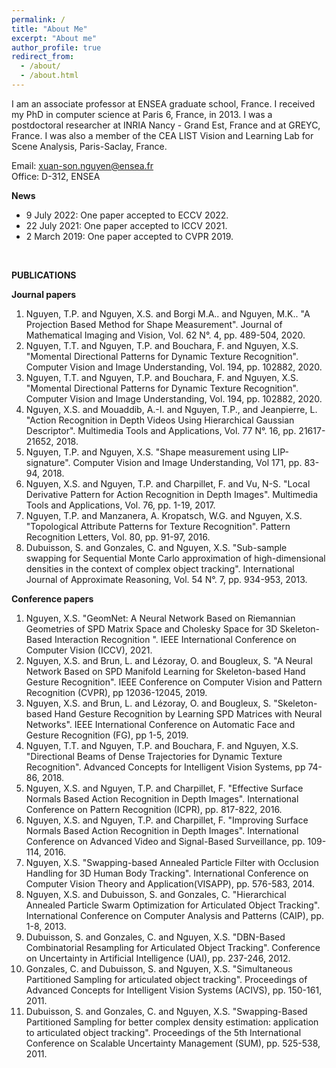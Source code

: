 ```yaml
---
permalink: /
title: "About Me"
excerpt: "About me"
author_profile: true
redirect_from: 
  - /about/
  - /about.html
---
```


I am an associate professor at ENSEA graduate school, France. I received my PhD in computer science at Paris 6, France, in 2013. I was a postdoctoral researcher at INRIA Nancy - Grand Est, France and at GREYC, France. I was also a member of the CEA LIST Vision and Learning Lab for Scene Analysis, Paris-Saclay, France.

Email: xuan-son.nguyen@ensea.fr<br />  Office: D-312, ENSEA

**News**
* 9 July 2022: One paper accepted to ECCV 2022.
* 22 July 2021: One paper accepted to ICCV 2021.
* 2 March 2019: One paper accepted to CVPR 2019.

&nbsp;
&nbsp;
&nbsp;
&nbsp;
&nbsp;
&nbsp;
&nbsp;
&nbsp;

**PUBLICATIONS**

**Journal papers**
1. Nguyen, T.P. and Nguyen, X.S. and Borgi M.A.. and Nguyen, M.K.. "A Projection Based Method for Shape Measurement". Journal of Mathematical Imaging and Vision, Vol. 62 N°. 4, pp. 489-504, 2020.
2. Nguyen, T.T. and Nguyen, T.P. and Bouchara, F. and Nguyen, X.S. "Momental Directional Patterns for Dynamic Texture Recognition". Computer Vision and Image Understanding, Vol. 194, pp. 102882, 2020.
3. Nguyen, T.T. and Nguyen, T.P. and Bouchara, F. and Nguyen, X.S. "Momental Directional Patterns for Dynamic Texture Recognition". Computer Vision and Image Understanding, Vol. 194, pp. 102882, 2020.
4. Nguyen, X.S. and Mouaddib, A.-I. and Nguyen, T.P., and Jeanpierre, L. "Action Recognition in Depth Videos Using Hierarchical Gaussian Descriptor". Multimedia Tools and Applications, Vol. 77 N°. 16, pp. 21617-21652, 2018.
5. Nguyen, T.P. and Nguyen, X.S. "Shape measurement using LIP-signature". Computer Vision and Image Understanding, Vol 171, pp. 83-94, 2018.
6. Nguyen, X.S. and Nguyen, T.P. and Charpillet, F. and Vu, N-S. "Local Derivative Pattern for Action Recognition in Depth Images". Multimedia Tools and Applications, Vol. 76, pp. 1-19, 2017.
7. Nguyen, T.P. and Manzanera, A. Kropatsch, W.G. and Nguyen, X.S. "Topological Attribute Patterns for Texture Recognition". Pattern Recognition Letters, Vol. 80, pp. 91-97, 2016.
8. Dubuisson, S. and Gonzales, C. and Nguyen, X.S. "Sub-sample swapping for Sequential Monte Carlo approximation of high-dimensional densities in the context of complex object tracking". International Journal of Approximate Reasoning, Vol. 54 N°. 7, pp. 934-953, 2013.

**Conference papers**
1. Nguyen, X.S. "GeomNet: A Neural Network Based on Riemannian Geometries of SPD Matrix Space and Cholesky Space for 3D Skeleton-Based Interaction Recognition ". IEEE International Conference on Computer Vision (ICCV), 2021.
2. Nguyen, X.S. and Brun, L. and Lézoray, O. and Bougleux, S. "A Neural Network Based on SPD Manifold Learning for Skeleton-based Hand Gesture Recognition". IEEE Conference on Computer Vision and Pattern Recognition (CVPR), pp 12036-12045, 2019.
3. Nguyen, X.S. and Brun, L. and Lézoray, O. and Bougleux, S. "Skeleton-based Hand Gesture Recognition by Learning SPD Matrices with Neural Networks". IEEE International Conference on Automatic Face and Gesture Recognition (FG), pp 1-5, 2019.
4. Nguyen, T.T. and Nguyen, T.P. and Bouchara, F. and Nguyen, X.S. "Directional Beams of Dense Trajectories for Dynamic Texture Recognition". Advanced Concepts for Intelligent Vision Systems, pp 74-86, 2018.
5. Nguyen, X.S. and Nguyen, T.P. and Charpillet, F. "Effective Surface Normals Based Action Recognition in Depth Images". International Conference on Pattern Recognition (ICPR), pp. 817-822, 2016.
6. Nguyen, X.S. and Nguyen, T.P. and Charpillet, F. "Improving Surface Normals Based Action Recognition in Depth Images". International Conference on Advanced Video and Signal-Based Surveillance, pp. 109-114, 2016.
7. Nguyen, X.S. "Swapping-based Annealed Particle Filter with Occlusion Handling for 3D Human Body Tracking". International Conference on Computer Vision Theory and Application(VISAPP), pp. 576-583, 2014.
8. Nguyen, X.S. and Dubuisson, S. and Gonzales, C. "Hierarchical Annealed Particle Swarm Optimization for Articulated Object Tracking". International Conference on Computer Analysis and Patterns (CAIP), pp. 1-8, 2013.
9. Dubuisson, S. and Gonzales, C. and Nguyen, X.S. "DBN-Based Combinatorial Resampling for Articulated Object Tracking". Conference on Uncertainty in Artificial Intelligence (UAI), pp. 237-246, 2012.
10. Gonzales, C. and Dubuisson, S. and Nguyen, X.S. "Simultaneous Partitioned Sampling for articulated object tracking". Proceedings of Advanced Concepts for Intelligent Vision Systems (ACIVS), pp. 150-161, 2011.
11. Dubuisson, S. and Gonzales, C. and Nguyen, X.S. "Swapping-Based Partitioned Sampling for better complex density estimation: application to articulated object tracking". Proceedings of the 5th International Conference on Scalable Uncertainty Management (SUM), pp. 525-538, 2011.
